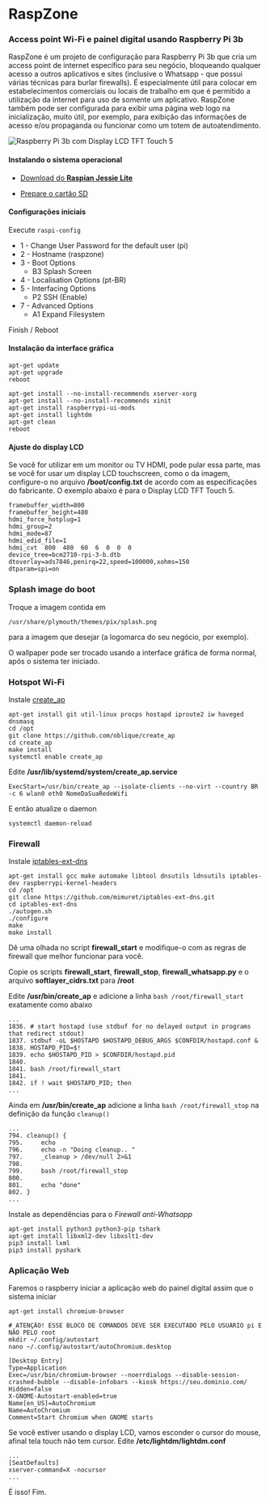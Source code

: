 # RaspZone
### Access point Wi-Fi e painel digital usando Raspberry Pi 3b

RaspZone é um projeto de configuração para Raspberry Pi 3b que cria um access point de internet específico para seu negócio, bloqueando qualquer acesso a outros aplicativos e sites (inclusive o Whatsapp - que possui várias técnicas para burlar firewalls).
É especialmente útil para colocar em estabelecimentos comerciais ou locais de trabalho em que é permitido a utilização da internet para uso de somente um aplicativo.
RaspZone também pode ser configurada para exibir uma página web logo na inicialização, muito útil, por exemplo, para exibição das informações de acesso e/ou propaganda ou funcionar como um totem de autoatendimento.


![Raspberry Pi 3b com Display LCD TFT Touch 5](http://wiki.52pi.com/images/c/cb/A02.jpg)

#### Instalando o sistema operacional

* [Download do **Raspian Jessie Lite**](https://www.raspberrypi.org/downloads/raspbian/)

* [Prepare o cartão SD](https://www.raspberrypi.org/documentation/installation/installing-images/linux.md)


#### Configurações iniciais

Execute ```raspi-config```

* 1 - Change User Password for the default user (pi)
* 2 - Hostname (raspzone)
* 3 - Boot Options
    * B3 Splash Screen
* 4 - Localisation Options (pt-BR)
* 5 - Interfacing Options
    * P2 SSH (Enable)
* 7 - Advanced Options
    * A1 Expand Filesystem

Finish / Reboot


#### Instalação da interface gráfica

```
apt-get update
apt-get upgrade
reboot
```

```
apt-get install --no-install-recommends xserver-xorg
apt-get install --no-install-recommends xinit
apt-get install raspberrypi-ui-mods
apt-get install lightdm
apt-get clean
reboot
```

#### Ajuste do display LCD
Se você for utilizar em um monitor ou TV HDMI, pode pular essa parte, mas se você for usar um display LCD touchscreen, como o da imagem, configure-o no arquivo **/boot/config.txt** de acordo com as especificações do fabricante. O exemplo abaixo é para o Display LCD TFT Touch 5.

```
framebuffer_width=800
framebuffer_height=480
hdmi_force_hotplug=1
hdmi_group=2
hdmi_mode=87
hdmi_edid_file=1
hdmi_cvt  800  480  60  6  0  0  0
device_tree=bcm2710-rpi-3-b.dtb
dtoverlay=ads7846,penirq=22,speed=100000,xohms=150
dtparam=spi=on
```


### Splash image do boot ###

Troque a imagem contida em

```
/usr/share/plymouth/themes/pix/splash.png
```
para a imagem que desejar (a logomarca do seu negócio, por exemplo).

O wallpaper pode ser trocado usando a interface gráfica de forma normal, após o sistema ter iniciado.


### Hotspot Wi-Fi ###

Instale [create_ap](https://github.com/oblique/create\_ap/blob/master/README.md)
```
apt-get install git util-linux procps hostapd iproute2 iw haveged dnsmasq
cd /opt
git clone https://github.com/oblique/create_ap
cd create_ap
make install
systemctl enable create_ap
```

Edite **/usr/lib/systemd/system/create_ap.service**

```
ExecStart=/usr/bin/create_ap --isolate-clients --no-virt --country BR -c 6 wlan0 eth0 NomeDaSuaRedeWifi
```

E então atualize o daemon

```
systemctl daemon-reload
```


### Firewall ###

Instale [iptables-ext-dns](https://github.com/mimuret/iptables-ext-dns/blob/master/README.md)

```
apt-get install gcc make automake libtool dnsutils ldnsutils iptables-dev raspberrypi-kernel-headers
cd /opt
git clone https://github.com/mimuret/iptables-ext-dns.git
cd iptables-ext-dns
./autogen.sh
./configure
make
make install
```

Dê uma olhada no script **firewall_start** e modifique-o com as regras de firewall que melhor funcionar para você.

Copie os scripts **firewall_start**, **firewall_stop**, **firewall_whatsapp.py** e o arquivo **softlayer_cidrs.txt** para **/root**

Edite **/usr/bin/create_ap** e adicione a linha ```bash /root/firewall_start``` exatamente como abaixo

```
...
1836. # start hostapd (use stdbuf for no delayed output in programs that redirect stdout)
1837. stdbuf -oL $HOSTAPD $HOSTAPD_DEBUG_ARGS $CONFDIR/hostapd.conf &
1838. HOSTAPD_PID=$!
1839. echo $HOSTAPD_PID > $CONFDIR/hostapd.pid
1840.
1841. bash /root/firewall_start
1841.
1842. if ! wait $HOSTAPD_PID; then
...
```

Ainda em **/usr/bin/create_ap** adicione a linha ```bash /root/firewall_stop``` na definição da função ```cleanup()```

```
...
794. cleanup() {
795.     echo
796.     echo -n "Doing cleanup.. "
797.     _cleanup > /dev/null 2>&1
798.
799.     bash /root/firewall_stop
800.
801.     echo "done"
802. }
...
```

Instale as dependências para o *Firewall anti-Whatsapp*

```
apt-get install python3 python3-pip tshark
apt-get install libxml2-dev libxslt1-dev
pip3 install lxml
pip3 install pyshark
```


### Aplicação Web ###

Faremos o raspberry iniciar a aplicação web do painel digital assim que o sistema iniciar

```
apt-get install chromium-browser
```

```
# ATENÇÃO! ESSE BLOCO DE COMANDOS DEVE SER EXECUTADO PELO USUÁRIO pi E NÃO PELO root
mkdir ~/.config/autostart
nano ~/.config/autostart/autoChromium.desktop
```
```
[Desktop Entry]
Type=Application
Exec=/usr/bin/chromium-browser --noerrdialogs --disable-session-crashed-bubble --disable-infobars --kiosk https://seu.dominio.com/
Hidden=false
X-GNOME-Autostart-enabled=true
Name[en_US]=AutoChromium
Name=AutoChromium
Comment=Start Chromium when GNOME starts
```

Se você estiver usando o display LCD, vamos esconder o cursor do mouse, afinal tela touch não tem cursor. Edite **/etc/lightdm/lightdm.conf**

```
...
[SeatDefaults]
xserver-command=X -nocursor
...
```

É isso! Fim.
